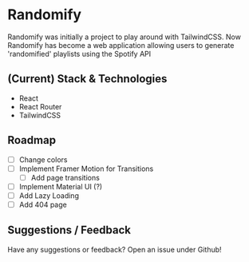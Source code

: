 # Randomify

Randomify was initially a project to play around with TailwindCSS. Now Randomify has become a web application allowing users to generate 'randomified' playlists using the Spotify API

## (Current) Stack & Technologies

- React
- React Router
- TailwindCSS

## Roadmap

- [ ] Change colors
- [ ] Implement Framer Motion for Transitions
  - [ ] Add page transitions
- [ ] Implement Material UI (?)
- [ ] Add Lazy Loading
- [ ] Add 404 page

## Suggestions / Feedback

Have any suggestions or feedback? Open an issue under Github!
